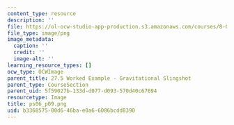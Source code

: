 ```yaml
---
content_type: resource
description: ''
file: https://ol-ocw-studio-app-production.s3.amazonaws.com/courses/8-01sc-classical-mechanics-fall-2016/b336857500d646bae0a66086bcdd8390_ps06_p09.png
file_type: image/png
image_metadata:
  caption: ''
  credit: ''
  image-alt: ''
learning_resource_types: []
ocw_type: OCWImage
parent_title: 27.5 Worked Example - Gravitational Slingshot
parent_type: CourseSection
parent_uid: 5f59027b-133d-d077-d093-570d40c67694
resourcetype: Image
title: ps06_p09.png
uid: b3368575-00d6-46ba-e0a6-6086bcdd8390
---
```

